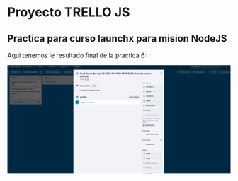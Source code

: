 # Proyecto TRELLO JS

## Practica para curso launchx para mision NodeJS

Aqui tenemos le resultado final de la practica 6:

![Resultado de practica 6](./src/resultado.png "Resultado de paractica 6")